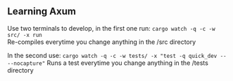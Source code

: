 ## Learning Axum

Use two terminals to develop, in the first one run:
	`cargo watch -q -c -w src/ -x run`	
Re-compiles everytime you change anything in the /src directory
	
In the second use:
	`cargo watch -q -c -w tests/ -x "test -q quick_dev -- --nocapture"`
Runs a test everytime you change anything in the /tests directory
